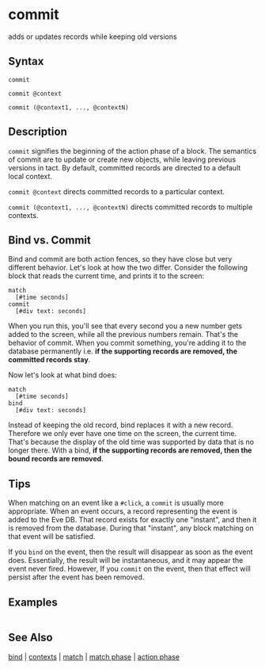 # commit

adds or updates records while keeping old versions

## Syntax

```eve
commit

commit @context

commit (@context1, ..., @contextN)
```

## Description

`commit` signifies the beginning of the action phase of a block. The semantics of commit are to update or create new objects, while leaving previous versions in tact. By default, committed records are directed to a default local context.

`commit @context` directs committed records to a particular context.

`commit (@context1, ..., @contextN)` directs committed records to multiple contexts.

## Bind vs. Commit

Bind and commit are both action fences, so they have close but very different behavior. Let's look at how the two differ. Consider the following block that reads the current time, and prints it to the screen:

```eve
match
  [#time seconds]
commit
  [#div text: seconds]
```

When you run this, you'll see that every second you a new number gets added to the screen, while all the previous numbers remain. That's the behavior of commit. When you commit something, you're adding it to the database permanently i.e. **if the supporting records are removed, the committed records stay**.

Now let's look at what bind does:

```eve
match
  [#time seconds]
bind
  [#div text: seconds]
```

Instead of keeping the old record, bind replaces it with a new record. Therefore we only ever have one time on the screen, the current time. That's because the display of the old time was supported by data that is no longer there. With a bind, **if the supporting records are removed, then the bound records are removed**.

## Tips

When matching on an event like a `#click`, a `commit` is usually more appropriate. When an event occurs, a record representing the event is added to the Eve DB. That record exists for exactly one "instant", and then it is removed from the database. During that "instant", any block matching on that event will be satisfied. 

If you `bind` on the event, then the result will disappear as soon as the event does. Essentially, the result will be instantaneous, and it may appear the event never fired. However, If you `commit` on the event, then that effect will persist after the event has been removed.

## Examples

```
```

## See Also

[bind](../bind) | [contexts](../context) | [match](../match) | [match phase](../match-phase) | [action phase](../action-phase)
